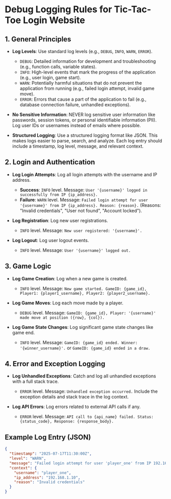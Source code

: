 # Debug Logging Rules for Tic-Tac-Toe Login Website

## 1. General Principles

- **Log Levels**: Use standard log levels (e.g., `DEBUG`, `INFO`, `WARN`, `ERROR`).
  - `DEBUG`: Detailed information for development and troubleshooting (e.g., function calls, variable states).
  - `INFO`: High-level events that mark the progress of the application (e.g., user login, game start).
  - `WARN`: Potentially harmful situations that do not prevent the application from running (e.g., failed login attempt, invalid game move).
  - `ERROR`: Errors that cause a part of the application to fail (e.g., database connection failure, unhandled exceptions).

- **No Sensitive Information**: NEVER log sensitive user information like passwords, session tokens, or personal identifiable information (PII). Log user IDs or usernames instead of emails where possible.

- **Structured Logging**: Use a structured logging format like JSON. This makes logs easier to parse, search, and analyze. Each log entry should include a timestamp, log level, message, and relevant context.

## 2. Login and Authentication

- **Log Login Attempts**: Log all login attempts with the username and IP address.
  - **Success**: `INFO` level. Message: `User '{username}' logged in successfully from IP {ip_address}.`
  - **Failure**: `WARN` level. Message: `Failed login attempt for user '{username}' from IP {ip_address}. Reason: {reason}.` (Reasons: "Invalid credentials", "User not found", "Account locked").

- **Log Registration**: Log new user registrations.
  - `INFO` level. Message: `New user registered: '{username}'.`

- **Log Logout**: Log user logout events.
  - `INFO` level. Message: `User '{username}' logged out.`

## 3. Game Logic

- **Log Game Creation**: Log when a new game is created.
  - `INFO` level. Message: `New game started. GameID: {game_id}, Player1: {player1_username}, Player2: {player2_username}.`

- **Log Game Moves**: Log each move made by a player.
  - `DEBUG` level. Message: `GameID: {game_id}, Player: '{username}' made move at position ({row}, {col}).`

- **Log Game State Changes**: Log significant game state changes like game end.
  - `INFO` level. Message: `GameID: {game_id} ended. Winner: '{winner_username}'.` or `GameID: {game_id} ended in a draw.`

## 4. Error and Exception Logging

- **Log Unhandled Exceptions**: Catch and log all unhandled exceptions with a full stack trace.
  - `ERROR` level. Message: `Unhandled exception occurred.` Include the exception details and stack trace in the log context.

- **Log API Errors**: Log errors related to external API calls if any.
  - `ERROR` level. Message: `API call to {api_name} failed. Status: {status_code}, Response: {response_body}.`

## Example Log Entry (JSON)

```json
{
  "timestamp": "2025-07-17T11:30:00Z",
  "level": "WARN",
  "message": "Failed login attempt for user 'player_one' from IP 192.168.1.10. Reason: Invalid credentials.",
  "context": {
    "username": "player_one",
    "ip_address": "192.168.1.10",
    "reason": "Invalid credentials"
  }
}
